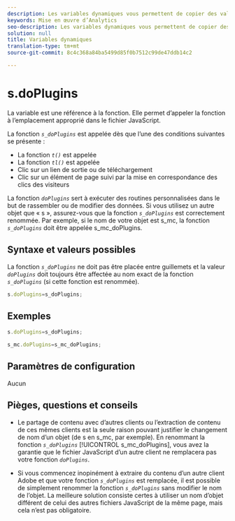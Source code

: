 ```yaml
---
description: Les variables dynamiques vous permettent de copier des valeurs d’une variable vers une autre sans entrer les valeurs complètes à plusieurs reprises dans les demandes d’image sur votre site.
keywords: Mise en œuvre d’Analytics
seo-description: Les variables dynamiques vous permettent de copier des valeurs d’une variable vers une autre sans entrer les valeurs complètes à plusieurs reprises dans les demandes d’image sur votre site.
solution: null
title: Variables dynamiques
translation-type: tm+mt
source-git-commit: 8c4c368a84ba5499d85f0b7512c99de47ddb14c2

---
```




# s.doPlugins

La variable est une référence à la fonction. Elle permet d’appeler la fonction à l’emplacement approprié dans le fichier JavaScript.

La fonction *`s_doPlugins`* est appelée dès que l’une des conditions suivantes se présente :

* La fonction *`t()`* est appelée
* La fonction *`tl()`* est appelée
* Clic sur un lien de sortie ou de téléchargement
* Clic sur un élément de page suivi par la mise en correspondance des clics des visiteurs

La fonction *`doPlugins`* sert à exécuter des routines personnalisées dans le but de rassembler ou de modifier des données. Si vous utilisez un autre objet que « s », assurez-vous que la fonction *`s_doPlugins`* est correctement renommée. Par exemple, si le nom de votre objet est s_mc, la fonction *`s_doPlugins`* doit être appelée s_mc_doPlugins.

## Syntaxe et valeurs possibles

La fonction *`s_doPlugins`* ne doit pas être placée entre guillemets et la valeur *`doPlugins`* doit toujours être affectée au nom exact de la fonction *`s_doPlugins`* (si cette fonction est renommée).

```js
s.doPlugins=s_doPlugins;
```

## Exemples

```js
s.doPlugins=s_doPlugins;
```

```js
s_mc.doPlugins=s_mc_doPlugins;
```

## Paramètres de configuration

Aucun

## Pièges, questions et conseils

* Le partage de contenu avec d’autres clients ou l’extraction de contenu de ces mêmes clients est la seule raison pouvant justifier le changement de nom d’un objet (de s en s_mc, par exemple). En renommant la fonction *`s_doPlugins`* [!UICONTROL s_mc_doPlugins], vous avez la garantie que le fichier JavaScript d’un autre client ne remplacera pas votre fonction *`doPlugins`*.

* Si vous commencez inopinément à extraire du contenu d’un autre client Adobe et que votre fonction *`s_doPlugins`* est remplacée, il est possible de simplement renommer la fonction *`s_doPlugins`* sans modifier le nom de l’objet. La meilleure solution consiste certes à utiliser un nom d’objet différent de celui des autres fichiers JavaScript de la même page, mais cela n’est pas obligatoire.

